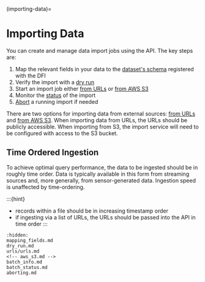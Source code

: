 (importing-data)=

# Importing Data

You can create and manage data import jobs using the API. The key steps are:

1. Map the relevant fields in your data to the [dataset's schema](#dataset-schema-retrieval) registered with the DFI
2. Verify the import with a [dry run](#import-dry-run)
3. Start an import job either [from URLs](#importing-data-from-urls) or [from AWS S3](#importing-data-from-aws-s3)
4. Monitor the [status](#import-status) of the import
5. [Abort](#aborting-an-import) a running import if needed

There are two options for importing data from external sources: [from URLs](#importing-data-from-urls) and [from AWS S3](#importing-data-from-aws-s3). When importing data from URLs, the URLs should be publicly accessible. When importing from S3, the import service will need to be configured with access to the S3 bucket.

## Time Ordered Ingestion

To achieve optimal query performance, the data to be ingested should be in roughly time
order. Data is typically available in this form from streaming sources and, more generally,
from sensor-generated data. Ingestion speed is unaffected by time-ordering.

:::{hint}

- records within a file should be in increasing timestamp order
- if ingesting via a list of URLs, the URLs should be passed into the API in time order
  :::

```{toctree}
:hidden:
mapping_fields.md
dry_run.md
urls/urls.md
<!-- aws_s3.md -->
batch_info.md
batch_status.md
aborting.md
```
